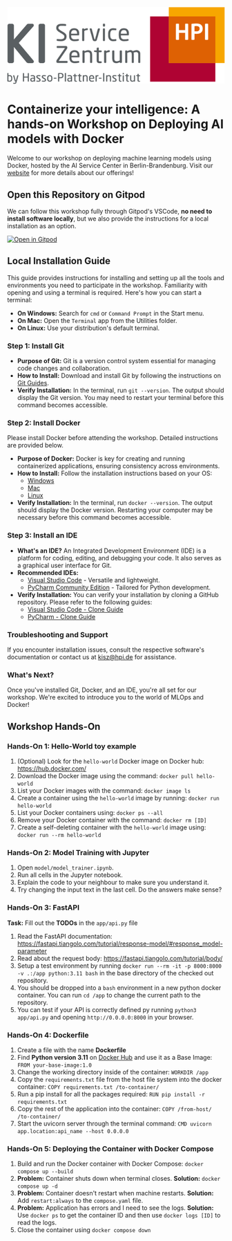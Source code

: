 [![logo.png](logo.png)](https://hpi.de/en/kisz/home.html)

# Containerize your intelligence: A hands-on Workshop on Deploying AI models with Docker
Welcome to our workshop on deploying machine learning models using Docker, hosted by the AI Service Center in Berlin-Brandenburg. 
Visit our [website](https://hpi.de/en/kisz/home.html) for more details about our offerings!

## Open this Repository on Gitpod
We can follow this workshop fully through Gitpod's VSCode, **no need to install software locally**, but we also provide the instructions for a local installation as an option.

[![Open in Gitpod](https://gitpod.io/button/open-in-gitpod.svg)](https://gitpod.io/#https://github.com/KISZ-BB/kisz-mlops-docker/)

## Local Installation Guide
This guide provides instructions for installing and setting up all the tools and environments you need to participate in the workshop.
Familiarity with opening and using a terminal is required. Here's how you can start a terminal:

- **On Windows:** Search for `cmd` or `Command Prompt` in the Start menu.
- **On Mac:** Open the `Terminal` app from the Utilities folder.
- **On Linux:** Use your distribution's default terminal.

### Step 1: Install Git
- **Purpose of Git:** Git is a version control system essential for managing code changes and collaboration.
- **How to Install:** Download and install Git by following the instructions on [Git Guides](https://github.com/git-guides/install-git).
- **Verify Installation:** In the terminal, run `git --version`. The output should display the Git version. You may need to restart your terminal before this command becomes accessible.

### Step 2: Install Docker
Please install Docker before attending the workshop. Detailed instructions are provided below.

- **Purpose of Docker:** Docker is key for creating and running containerized applications, ensuring consistency across environments.
- **How to Install:** Follow the installation instructions based on your OS:
  - [Windows](https://docs.docker.com/desktop/install/windows-install/)
  - [Mac](https://docs.docker.com/desktop/install/mac-install/)
  - [Linux](https://docs.docker.com/desktop/install/linux-install/)
- **Verify Installation:** In the terminal, run `docker --version`. The output should display the Docker version. Restarting your computer may be necessary before this command becomes accessible.

### Step 3: Install an IDE
- **What's an IDE?** An Integrated Development Environment (IDE) is a platform for coding, editing, and debugging your code. It also serves as a graphical user interface for Git.
- **Recommended IDEs:** 
  - [Visual Studio Code](https://code.visualstudio.com/) - Versatile and lightweight.
  - [PyCharm Community Edition](https://www.jetbrains.com/pycharm/download/) - Tailored for Python development.
- **Verify Installation:** You can verify your installation by cloning a GitHub repository. Please refer to the following guides:
  - [Visual Studio Code - Clone Guide](https://learn.microsoft.com/en-us/azure/developer/javascript/how-to/with-visual-studio-code/clone-github-repository?tabs=create-repo-command-palette%2Cinitialize-repo-activity-bar%2Ccreate-branch-command-palette%2Ccommit-changes-command-palette%2Cpush-command-palette#clone-repository)
  - [PyCharm - Clone Guide](https://www.jetbrains.com/help/pycharm/manage-projects-hosted-on-github.html#clone-from-GitHub)

### Troubleshooting and Support
If you encounter installation issues, consult the respective software's documentation or contact us at [kisz@hpi.de](mailto:kisz@hpi.de) for assistance.

### What's Next?
Once you've installed Git, Docker, and an IDE, you're all set for our workshop. We're excited to introduce you to the world of MLOps and Docker!

## Workshop Hands-On
### Hands-On 1: Hello-World toy example
1. (Optional) Look for the ```hello-world``` Docker image on Docker hub: https://hub.docker.com/
2. Download the Docker image using the command: ```docker pull hello-world```
3. List your Docker images with the command: ```docker image ls```
4. Create a container using the ```hello-world``` image by running: ```docker run hello-world```
5. List your Docker containers using: ```docker ps --all```
6. Remove your Docker container with the command: ```docker rm [ID]```
7. Create a self-deleting container with the ```hello-world``` image using: ```docker run --rm hello-world```

### Hands-On 2: Model Training with Jupyter
1. Open ```model/model_trainer.ipynb```.
2. Run all cells in the Jupyter notebook.
3. Explain the code to your neighbour to make sure you understand it.
4. Try changing the input text in the last cell. Do the answers make sense?

### Hands-On 3: FastAPI
**Task:** Fill out the **TODOs** in the ```app/api.py``` file
1. Read the FastAPI documentation: https://fastapi.tiangolo.com/tutorial/response-model/#response_model-parameter
2. Read about the request body: https://fastapi.tiangolo.com/tutorial/body/
3. Setup a test environment by running `docker run --rm -it -p 8000:8000 -v .:/app python:3.11 bash` in the base directory of the checked out repository.
4. You should be dropped into a `bash` environment in a new python docker container. You can run `cd /app` to change the current path to the repository.
5. You can test if your API is correctly defined py running `python3 app/api.py` and opening `http://0.0.0.0:8000` in your browser.

### Hands-On 4: Dockerfile
1. Create a file with the name **Dockerfile**
2. Find **Python version 3.11** on [Docker Hub](https://hub.docker.com/) and use it as a Base Image: ```FROM your-base-image:1.0```
3. Change the working directory inside of the container: ```WORKDIR /app```
4. Copy the ```requirements.txt``` file from the host file system into the docker container: ```COPY requirements.txt /to-container/```
5. Run a pip install for all the packages required: ```RUN pip install -r requirements.txt```
6. Copy the rest of the application into the container: ```COPY /from-host/ /to-container/```
7. Start the uvicorn server through the terminal command: ```CMD uvicorn app.location:api_name --host 0.0.0.0```

### Hands-On 5: Deploying the Container with Docker Compose
1. Build and run the Docker container with Docker Compose: ```docker compose up --build```
2. **Problem:** Container shuts down when terminal closes. **Solution:** ```docker compose up -d```
3. **Problem:** Container doesn't restart when machine restarts. **Solution:** Add ```restart:always``` to the ```compose.yaml``` file.
4. **Problem:** Application has errors and I need to see the logs. **Solution:** Use ```docker ps``` to get the container ID and then use  ```docker logs [ID]``` to read the logs.
5. Close the container using  ```docker compose down```
